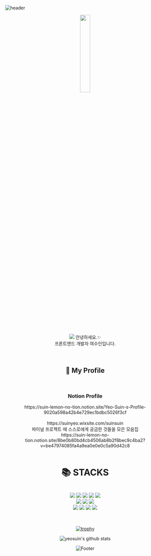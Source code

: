 
![header](https://capsule-render.vercel.app/api?type=waving&color=gradient&height=250&section=header&text=Suin%20&fontSize=100&fontAlign=80&animation=twinkling)


<p align="center"><img width="25%" src="https://user-images.githubusercontent.com/103043510/168200822-03670751-ae44-4879-aef1-0cca2e301efe.png"/> </p>
<br>
<div align=center> 
<a href="https://hits.seeyoufarm.com"><img src="https://hits.seeyoufarm.com/api/count/incr/badge.svg?url=https%3A%2F%2Fgithub.com%2Fyeosuin&count_bg=%23ACFF4D&title_bg=%23FFE900&icon=&icon_color=%23FFFFFF&title=hits&edge_flat=false"/></a>
안녕하세요.✨<br>
프론트앤드 개발자 여수인입니다. <br>
<br>
<br>
  <h2>📄 My Profile</h2>
  <br>
  <h3> Notion Profile</h3>
  https://suin-lemon-no-tion.notion.site/Yeo-Suin-s-Profile-9020a598a42b4e729ec1bdbc5026f3cf
  <br>
  <br>
 https://suinyeo.wixsite.com/suinsuin
  <br>
 파이널 프로젝트 때 스스로에게 궁금한 것들을 모은 모음집<br>
 https://suin-lemon-no-tion.notion.site/8be0b80bd4cb4506ab8b2f8bec9c4ba2?v=be47974085fa4a9ea0e0e0c5a90d42c8
</div>
<br>
<div align=center><h1>📚 STACKS</h1></div>
<br>

<div align=center> 
  <img src="https://img.shields.io/badge/java-007396?style=for-the-badge&logo=java&logoColor=white"> 
  <img src="https://img.shields.io/badge/html5-E34F26?style=for-the-badge&logo=html5&logoColor=white"> 
  <img src="https://img.shields.io/badge/css-1572B6?style=for-the-badge&logo=css3&logoColor=white"> 
  <img src="https://img.shields.io/badge/javascript-F7DF1E?style=for-the-badge&logo=javascript&logoColor=black"> 
  <img src="https://img.shields.io/badge/vue.js-4FC08D?style=for-the-badge&logo=vue.js&logoColor=white"> 
   <br>
  
  <img src="https://img.shields.io/badge/jquery-0769AD?style=for-the-badge&logo=jquery&logoColor=white">
  <img src="https://img.shields.io/badge/oracle-F80000?style=for-the-badge&logo=oracle&logoColor=white"> 
  <img src="https://img.shields.io/badge/mysql-4479A1?style=for-the-badge&logo=mysql&logoColor=white"> 
  <br>
  
  <img src="https://img.shields.io/badge/spring-6DB33F?style=for-the-badge&logo=spring&logoColor=white"> 
  <img src="https://img.shields.io/badge/apache tomcat-F8DC75?style=for-the-badge&logo=apachetomcat&logoColor=white">
  <img src="https://img.shields.io/badge/github-181717?style=for-the-badge&logo=github&logoColor=white">
  <img src="https://img.shields.io/badge/git-F05032?style=for-the-badge&logo=git&logoColor=white">
  <br>
  <br>
  <br>

[![trophy](https://github-profile-trophy.vercel.app/?username=yeosuin&row=1)](https://github.com/ryo-ma/github-profile-trophy)

![yeosuin's github stats](https://github-readme-stats.vercel.app/api?username=yeosuin&show_icons=true)

<!-- [![Top Langs](https://github-readme-stats.vercel.app/api/top-langs/?username=immof&layout=compact)](https://github.com/yeosuin/yeosuin)
 -->
  
  




![Footer](https://capsule-render.vercel.app/api?type=waving&color=auto&height=200&section=footer)
